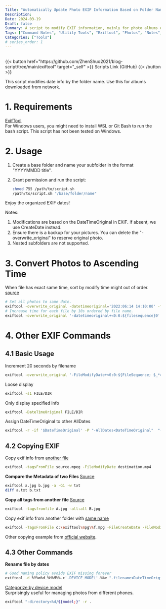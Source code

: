 ```yaml
---
Title: "Automatically Update Photo EXIF Information Based on Folder Names Using ExifTool"
Description: 
Date: 2024-03-19
Draft: false
Summary: A script to modify EXIF information, mainly for photo albums downloaded from the internet.
Tags: ["Command Notes", "Utility Tools", "Exiftool", "Photos", "Notes", "cheatsheet"]
Categories: ["Tools"]
# series_order: 1
---
```


<br>
{{< button href="https://github.com/ZhenShuo2021/blog-script/tree/main/exiftool" target="_self" >}}
Scripts Link (GitHub)
{{< /button >}}

This script modifies date info by the folder name. Use this for albums downloaded from network.

# 1. Requirements

[ExifTool](http://www.sno.phy.queensu.ca/~phil/exiftool/)  
For Windows users, you might need to install WSL or Git Bash to run the bash script. This script has not been tested on Windows.

# 2. Usage

1. Create a base folder and name your subfolder in the format "YYYYMMDD title".
2. Grant permission and run the script:

   ```sh
   chmod 755 /path/to/script.sh
   /path/to/script.sh "/base/folder/name"
   ```

Enjoy the organized EXIF dates!

Notes:

1. Modifications are based on the DateTimeOriginal in EXIF. If absent, we use CreateDate instead.
2. Ensure there is a backup for your pictures. You can delete the "-overwrite_original" to reserve original photo.
3. Nested subfolders are not supported.

# 3. Convert Photos to Ascending Time  

When file has exact same time, sort by modify time might out of order.  
[source]((https://photo.stackexchange.com/questions/60342/how-can-i-incrementally-date-photos))

```sh
# Set all photos to same date.
exiftool -overwrite_original -datetimeoriginal='2022:06:14 14:10:00' -filemodifydate='2022:06:14 14:10:00' DIR
# Increase time for each file by 10s ordered by file name.
exiftool -overwrite_original '-datetimeoriginal+<0:0:${filesequence}0' '-filemodifydate+<0:0:${filesequence}0' -fileorder filename DIR
```

# 4. Other EXIF Commands

## 4.1 Basic Usage

Increment 20 seconds by filename

```sh
exiftool -overwrite_original '-FileModifyDate+<0:0:${FileSequence; $_*=20}' -FileOrder Filename
```

Loose display

```sh
exiftool -s1 FILE/DIR
```

Only display specified info

```sh
exiftool -DateTimeOriginal FILE/DIR
```

Assign DateTimeOriginal to other AllDates

```sh
exiftool -r -if '$DateTimeOriginal' -P "-AllDates<DateTimeOriginal"  "-FileModifyDate<DateTimeOriginal" FILE
```

## 4.2 Copying EXIF

Copy exif info from [another file](https://exiftool.org/forum/index.php?topic=11385.0)

```sh
exiftool -tagsFromFile source.mpeg -FileModifyDate destination.mp4
```

**Compare the Metadata of two Files**
[Source](https://exiftool.org/forum/index.php?topic=3276.0)

```sh
exiftool a.jpg b.jpg -a -G1 -w txt
diff a.txt b.txt
```

**Copy all tags from another file**
[Source](https://exiftool.org/forum/index.php?topic=12962.msg)

```sh
exiftool -tagsfromfile A.jpg -all:all B.jpg
```

Copy exif info from another folder with [same name](https://exiftool.org/forum/index.php?topic=10322.0)

```sh
exiftool -TagsFromFile c:\exiftool\mpg\%f.mpg -FileCreateDate -FileModifyDate c:\exiftool\mp4
```

Other copying example from [official website](https://exiftool.org/exiftool_pod.html#COPYING-EXAMPLES).

## 4.3 Other Commands

**Rename file by dates**

```sh
# Good naming policy avoids EXIF missing forever
exiftool -d %Y%m%d_%H%M%%-c'-DEVICE_MODEL'.%%e "-filename<DateTimeOriginal" -fileorder DateTimeOriginal FILE
```

[Categorize by device model](https://exiftool.org/forum/index.php?topic=12361.0)  
Surprisingly useful for managing photos from different phones.

```sh
exiftool "-directory<%d/${model;}" -r .
```
